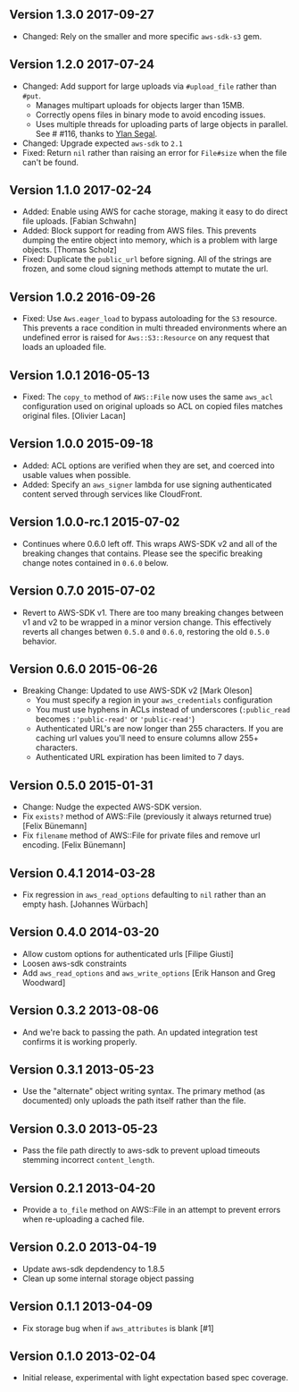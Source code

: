## Version 1.3.0 2017-09-27

* Changed: Rely on the smaller and more specific `aws-sdk-s3` gem.

## Version 1.2.0 2017-07-24

* Changed: Add support for large uploads via `#upload_file` rather than `#put`.
    * Manages multipart uploads for objects larger than 15MB.
    * Correctly opens files in binary mode to avoid encoding issues.
    * Uses multiple threads for uploading parts of large objects in parallel.
  See # #116, thanks to [Ylan Segal](@ylansegal).
* Changed: Upgrade expected `aws-sdk` to `2.1`
* Fixed: Return `nil` rather than raising an error for `File#size` when the file
  can't be found.

## Version 1.1.0 2017-02-24

* Added: Enable using AWS for cache storage, making it easy to do direct file
  uploads. [Fabian Schwahn]
* Added: Block support for reading from AWS files. This prevents dumping the
  entire object into memory, which is a problem with large objects. [Thomas Scholz]
* Fixed: Duplicate the `public_url` before signing. All of the strings are
  frozen, and some cloud signing methods attempt to mutate the url.

## Version 1.0.2 2016-09-26

* Fixed: Use `Aws.eager_load` to bypass autoloading for the `S3` resource. This
  prevents a race condition in multi threaded environments where an undefined
  error is raised for `Aws::S3::Resource` on any request that loads an uploaded
  file.

## Version 1.0.1 2016-05-13

* Fixed: The `copy_to` method of `AWS::File` now uses the same `aws_acl`
  configuration used on original uploads so ACL on copied files matches original
  files. [Olivier Lacan]

## Version 1.0.0 2015-09-18

* Added: ACL options are verified when they are set, and coerced into usable
  values when possible.
* Added: Specify an `aws_signer` lambda for use signing authenticated content
  served through services like CloudFront.

## Version 1.0.0-rc.1 2015-07-02

* Continues where 0.6.0 left off. This wraps AWS-SDK v2 and all of the breaking
  changes that contains. Please see the specific breaking change notes contained
  in `0.6.0` below.

## Version 0.7.0 2015-07-02

* Revert to AWS-SDK v1. There are too many breaking changes between v1 and v2 to
  be wrapped in a minor version change. This effectively reverts all changes
  betwen `0.5.0` and `0.6.0`, restoring the old `0.5.0` behavior.

## Version 0.6.0 2015-06-26

* Breaking Change: Updated to use AWS-SDK v2 [Mark Oleson]
  * You must specify a region in your `aws_credentials` configuration
  * You must use hyphens in ACLs instead of underscores (`:public_read` becomes
    `:'public-read'` or `'public-read'`)
  * Authenticated URL's are now longer than 255 characters. If you are caching
    url values you'll need to ensure columns allow 255+ characters.
  * Authenticated URL expiration has been limited to 7 days.

## Version 0.5.0 2015-01-31

* Change: Nudge the expected AWS-SDK version.
* Fix `exists?` method of AWS::File (previously it always returned true)
  [Felix Bünemann]
* Fix `filename` method of AWS::File for private files and remove url encoding.
  [Felix Bünemann]

## Version 0.4.1 2014-03-28

* Fix regression in `aws_read_options` defaulting to `nil` rather than an empty
  hash. [Johannes Würbach]

## Version 0.4.0 2014-03-20

* Allow custom options for authenticated urls [Filipe Giusti]
* Loosen aws-sdk constraints
* Add `aws_read_options` and `aws_write_options` [Erik Hanson and Greg Woodward]

## Version 0.3.2 2013-08-06

* And we're back to passing the path. An updated integration test confirms it
  is working properly.

## Version 0.3.1 2013-05-23

* Use the "alternate" object writing syntax. The primary method (as documented)
  only uploads the path itself rather than the file.

## Version 0.3.0 2013-05-23

* Pass the file path directly to aws-sdk to prevent upload timeouts stemming
  incorrect `content_length`.

## Version 0.2.1 2013-04-20

* Provide a `to_file` method on AWS::File in an attempt to prevent errors when
  re-uploading a cached file.

## Version 0.2.0 2013-04-19

* Update aws-sdk depdendency to 1.8.5
* Clean up some internal storage object passing

## Version 0.1.1 2013-04-09

* Fix storage bug when if `aws_attributes` is blank [#1]

## Version 0.1.0 2013-02-04

* Initial release, experimental with light expectation based spec coverage.
